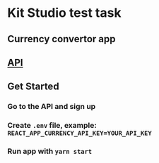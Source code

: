 # Kit Studio test task

## Currency convertor app

## [API](https://exchangeratesapi.io) 

## Get Started
### Go to the API and sign up
### Create `.env` file, example: `REACT_APP_CURRENCY_API_KEY=YOUR_API_KEY`
### Run app with `yarn start`

